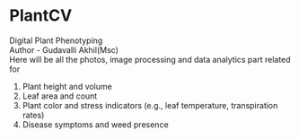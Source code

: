 # PlantCV
Digital Plant Phenotyping
<br>
Author - Gudavalli Akhil(Msc)
<br>
Here will be all the photos, image processing and data analytics part related for 
1. Plant height and volume
2. Leaf area and count
3. Plant color and stress indicators (e.g., leaf temperature, transpiration rates)
4. Disease symptoms and weed presence
